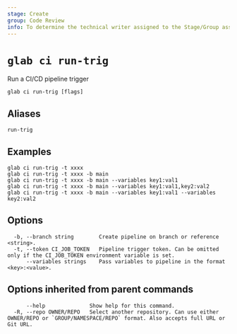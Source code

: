 ```yaml
---
stage: Create
group: Code Review
info: To determine the technical writer assigned to the Stage/Group associated with this page, see https://about.gitlab.com/handbook/product/ux/technical-writing/#assignments
---
```


<!--
This documentation is auto generated by a script.
Please do not edit this file directly. Run `make gen-docs` instead.
-->

# `glab ci run-trig`

Run a CI/CD pipeline trigger

```plaintext
glab ci run-trig [flags]
```

## Aliases

```plaintext
run-trig
```

## Examples

```plaintext
glab ci run-trig -t xxxx
glab ci run-trig -t xxxx -b main
glab ci run-trig -t xxxx -b main --variables key1:val1
glab ci run-trig -t xxxx -b main --variables key1:val1,key2:val2
glab ci run-trig -t xxxx -b main --variables key1:val1 --variables key2:val2

```

## Options

```plaintext
  -b, --branch string        Create pipeline on branch or reference <string>.
  -t, --token CI_JOB_TOKEN   Pipeline trigger token. Can be omitted only if the CI_JOB_TOKEN environment variable is set.
      --variables strings    Pass variables to pipeline in the format <key>:<value>.
```

## Options inherited from parent commands

```plaintext
      --help              Show help for this command.
  -R, --repo OWNER/REPO   Select another repository. Can use either OWNER/REPO or `GROUP/NAMESPACE/REPO` format. Also accepts full URL or Git URL.
```
